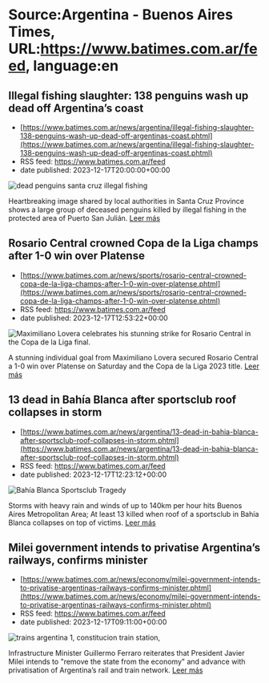 # Source:Argentina - Buenos Aires Times, URL:https://www.batimes.com.ar/feed, language:en

## Illegal fishing slaughter: 138 penguins wash up dead off Argentina’s coast
 - [https://www.batimes.com.ar/news/argentina/illegal-fishing-slaughter-138-penguins-wash-up-dead-off-argentinas-coast.phtml](https://www.batimes.com.ar/news/argentina/illegal-fishing-slaughter-138-penguins-wash-up-dead-off-argentinas-coast.phtml)
 - RSS feed: https://www.batimes.com.ar/feed
 - date published: 2023-12-17T20:00:00+00:00

<p><img alt="dead penguins santa cruz illegal fishing" src="https://fotos.perfil.com/2023/12/15/trim/540/304/dead-penguins-santa-cruz-illegal-fishing-1720625.jpg" /></p>Heartbreaking image shared by local authorities in Santa Cruz Province shows a large group of deceased penguins killed by illegal fishing in the protected area of Puerto San Julián.
 <a href="https://www.batimes.com.ar/news/argentina/illegal-fishing-slaughter-138-penguins-wash-up-dead-off-argentinas-coast.phtml">Leer más</a>

## Rosario Central crowned Copa de la Liga champs after 1-0 win over Platense
 - [https://www.batimes.com.ar/news/sports/rosario-central-crowned-copa-de-la-liga-champs-after-1-0-win-over-platense.phtml](https://www.batimes.com.ar/news/sports/rosario-central-crowned-copa-de-la-liga-champs-after-1-0-win-over-platense.phtml)
 - RSS feed: https://www.batimes.com.ar/feed
 - date published: 2023-12-17T12:53:22+00:00

<p><img alt="Maximiliano Lovera celebrates his stunning strike for Rosario Central in the Copa de la Liga final." src="https://fotos.perfil.com/2023/12/17/trim/540/304/maximiliano-lovera-celebrates-his-stunning-strike-for-rosario-central-in-the-copa-de-la-liga-final-1721119.jpg" /></p>A stunning individual goal from Maximiliano Lovera secured Rosario Central a 1-0 win over Platense on Saturday and the Copa de la Liga 2023 title. <a href="https://www.batimes.com.ar/news/sports/rosario-central-crowned-copa-de-la-liga-champs-after-1-0-win-over-platense.phtml">Leer más</a>

## 13 dead in Bahía Blanca after sportsclub roof collapses in storm
 - [https://www.batimes.com.ar/news/argentina/13-dead-in-bahia-blanca-after-sportsclub-roof-collapses-in-storm.phtml](https://www.batimes.com.ar/news/argentina/13-dead-in-bahia-blanca-after-sportsclub-roof-collapses-in-storm.phtml)
 - RSS feed: https://www.batimes.com.ar/feed
 - date published: 2023-12-17T12:23:12+00:00

<p><img alt="Bahía Blanca Sportsclub Tragedy" src="https://fotos.perfil.com/2023/12/17/trim/540/304/bahia-blanca-sportsclub-tragedy-1721109.jpg" /></p>Storms with heavy rain and winds of up to 140km per hour hits Buenos Aires Metropolitan Area; At least 13 killed when roof of a sportsclub in Bahía Blanca collapses on top of victims. <a href="https://www.batimes.com.ar/news/argentina/13-dead-in-bahia-blanca-after-sportsclub-roof-collapses-in-storm.phtml">Leer más</a>

## Milei government intends to privatise Argentina’s railways, confirms minister
 - [https://www.batimes.com.ar/news/economy/milei-government-intends-to-privatise-argentinas-railways-confirms-minister.phtml](https://www.batimes.com.ar/news/economy/milei-government-intends-to-privatise-argentinas-railways-confirms-minister.phtml)
 - RSS feed: https://www.batimes.com.ar/feed
 - date published: 2023-12-17T09:11:00+00:00

<p><img alt="trains argentina 1, constitucion train station, " src="https://fotos.perfil.com/2023/05/02/trim/540/304/trains-argentina-1-constitucion-train-station-1558859.jpg" /></p>Infrastructure Minister Guillermo Ferraro reiterates that President Javier Milei intends to "remove the state from the economy" and advance with privatisation of Argentina’s rail and train network.
 <a href="https://www.batimes.com.ar/news/economy/milei-government-intends-to-privatise-argentinas-railways-confirms-minister.phtml">Leer más</a>


